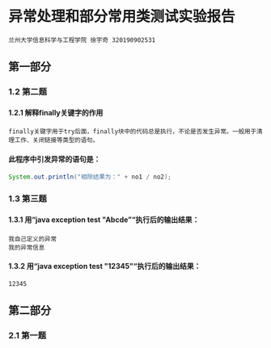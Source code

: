 # 异常处理和部分常用类测试实验报告
```
兰州大学信息科学与工程学院 徐宇奇 320190902531
```
## 第一部分
### 1.2 第二题
#### 1.2.1 解释finally关键字的作用
```
finally关键字用于try后面，finally块中的代码总是执行，不论是否发生异常。一般用于清理工作、关闭链接等类型的语句。
```
#### 此程序中引发异常的语句是：
```Java
System.out.println("相除结果为：" + no1 / no2);
```
### 1.3 第三题
#### 1.3.1 用“java exception test "Abcde”“执行后的输出结果：
```
我自己定义的异常
我的异常信息
```
#### 1.3.2 用“java exception test "12345"“执行后的输出结果：
```
12345
```
## 第二部分
### 2.1 第一题
